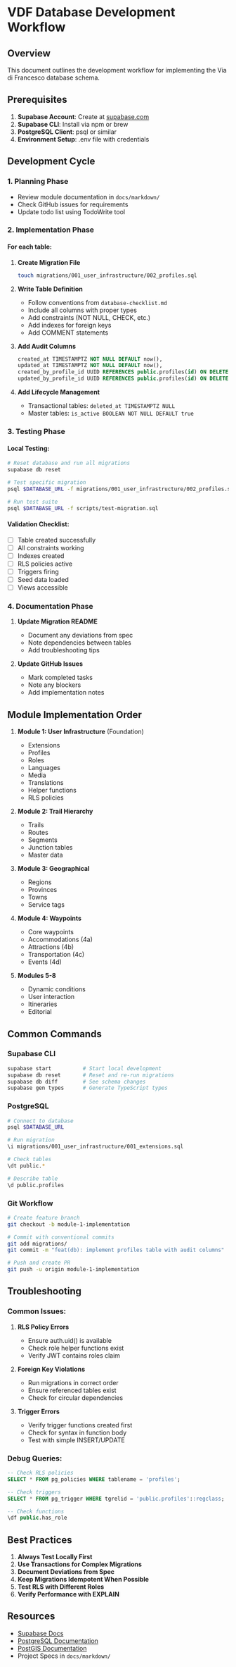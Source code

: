 # VDF Database Development Workflow

## Overview

This document outlines the development workflow for implementing the Via di Francesco database schema.

## Prerequisites

1. **Supabase Account**: Create at [supabase.com](https://supabase.com)
2. **Supabase CLI**: Install via npm or brew
3. **PostgreSQL Client**: psql or similar
4. **Environment Setup**: .env file with credentials

## Development Cycle

### 1. Planning Phase
- Review module documentation in `docs/markdown/`
- Check GitHub issues for requirements
- Update todo list using TodoWrite tool

### 2. Implementation Phase

#### For each table:
1. **Create Migration File**
   ```bash
   touch migrations/001_user_infrastructure/002_profiles.sql
   ```

2. **Write Table Definition**
   - Follow conventions from `database-checklist.md`
   - Include all columns with proper types
   - Add constraints (NOT NULL, CHECK, etc.)
   - Add indexes for foreign keys
   - Add COMMENT statements

3. **Add Audit Columns**
   ```sql
   created_at TIMESTAMPTZ NOT NULL DEFAULT now(),
   updated_at TIMESTAMPTZ NOT NULL DEFAULT now(),
   created_by_profile_id UUID REFERENCES public.profiles(id) ON DELETE SET NULL,
   updated_by_profile_id UUID REFERENCES public.profiles(id) ON DELETE SET NULL
   ```

4. **Add Lifecycle Management**
   - Transactional tables: `deleted_at TIMESTAMPTZ NULL`
   - Master tables: `is_active BOOLEAN NOT NULL DEFAULT true`

### 3. Testing Phase

#### Local Testing:
```bash
# Reset database and run all migrations
supabase db reset

# Test specific migration
psql $DATABASE_URL -f migrations/001_user_infrastructure/002_profiles.sql

# Run test suite
psql $DATABASE_URL -f scripts/test-migration.sql
```

#### Validation Checklist:
- [ ] Table created successfully
- [ ] All constraints working
- [ ] Indexes created
- [ ] RLS policies active
- [ ] Triggers firing
- [ ] Seed data loaded
- [ ] Views accessible

### 4. Documentation Phase

1. **Update Migration README**
   - Document any deviations from spec
   - Note dependencies between tables
   - Add troubleshooting tips

2. **Update GitHub Issues**
   - Mark completed tasks
   - Note any blockers
   - Add implementation notes

## Module Implementation Order

1. **Module 1: User Infrastructure** (Foundation)
   - Extensions
   - Profiles
   - Roles
   - Languages
   - Media
   - Translations
   - Helper functions
   - RLS policies

2. **Module 2: Trail Hierarchy**
   - Trails
   - Routes
   - Segments
   - Junction tables
   - Master data

3. **Module 3: Geographical**
   - Regions
   - Provinces
   - Towns
   - Service tags

4. **Module 4: Waypoints**
   - Core waypoints
   - Accommodations (4a)
   - Attractions (4b)
   - Transportation (4c)
   - Events (4d)

5. **Modules 5-8**
   - Dynamic conditions
   - User interaction
   - Itineraries
   - Editorial

## Common Commands

### Supabase CLI
```bash
supabase start          # Start local development
supabase db reset       # Reset and re-run migrations
supabase db diff        # See schema changes
supabase gen types      # Generate TypeScript types
```

### PostgreSQL
```bash
# Connect to database
psql $DATABASE_URL

# Run migration
\i migrations/001_user_infrastructure/001_extensions.sql

# Check tables
\dt public.*

# Describe table
\d public.profiles
```

### Git Workflow
```bash
# Create feature branch
git checkout -b module-1-implementation

# Commit with conventional commits
git add migrations/
git commit -m "feat(db): implement profiles table with audit columns"

# Push and create PR
git push -u origin module-1-implementation
```

## Troubleshooting

### Common Issues:

1. **RLS Policy Errors**
   - Ensure auth.uid() is available
   - Check role helper functions exist
   - Verify JWT contains roles claim

2. **Foreign Key Violations**
   - Run migrations in correct order
   - Ensure referenced tables exist
   - Check for circular dependencies

3. **Trigger Errors**
   - Verify trigger functions created first
   - Check for syntax in function body
   - Test with simple INSERT/UPDATE

### Debug Queries:
```sql
-- Check RLS policies
SELECT * FROM pg_policies WHERE tablename = 'profiles';

-- Check triggers
SELECT * FROM pg_trigger WHERE tgrelid = 'public.profiles'::regclass;

-- Check functions
\df public.has_role
```

## Best Practices

1. **Always Test Locally First**
2. **Use Transactions for Complex Migrations**
3. **Document Deviations from Spec**
4. **Keep Migrations Idempotent When Possible**
5. **Test RLS with Different Roles**
6. **Verify Performance with EXPLAIN**

## Resources

- [Supabase Docs](https://supabase.com/docs)
- [PostgreSQL Documentation](https://www.postgresql.org/docs/)
- [PostGIS Documentation](https://postgis.net/docs/)
- Project Specs in `docs/markdown/`